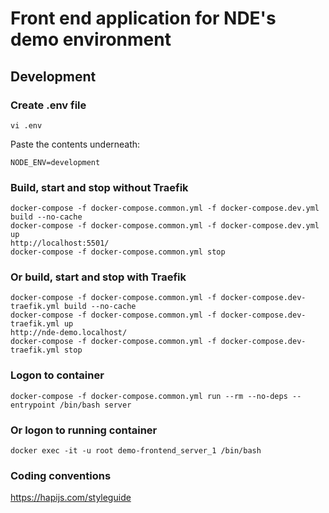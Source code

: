 Front end application for NDE's demo environment
==============================

## Development

### Create .env file

    vi .env

Paste the contents underneath:

    NODE_ENV=development

### Build, start and stop without Traefik

    docker-compose -f docker-compose.common.yml -f docker-compose.dev.yml build --no-cache
    docker-compose -f docker-compose.common.yml -f docker-compose.dev.yml up
    http://localhost:5501/
    docker-compose -f docker-compose.common.yml stop

### Or build, start and stop with Traefik

    docker-compose -f docker-compose.common.yml -f docker-compose.dev-traefik.yml build --no-cache
    docker-compose -f docker-compose.common.yml -f docker-compose.dev-traefik.yml up
    http://nde-demo.localhost/
    docker-compose -f docker-compose.common.yml -f docker-compose.dev-traefik.yml stop

### Logon to container

    docker-compose -f docker-compose.common.yml run --rm --no-deps --entrypoint /bin/bash server

### Or logon to running container

    docker exec -it -u root demo-frontend_server_1 /bin/bash

### Coding conventions
https://hapijs.com/styleguide
